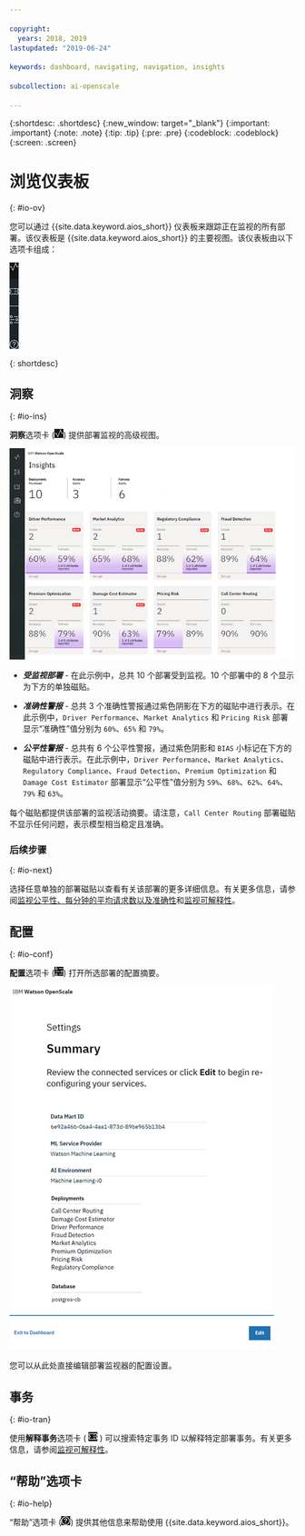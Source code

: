 ```yaml
---

copyright:
  years: 2018, 2019
lastupdated: "2019-06-24"

keywords: dashboard, navigating, navigation, insights

subcollection: ai-openscale

---
```


{:shortdesc: .shortdesc}
{:new_window: target="_blank"}
{:important: .important}
{:note: .note}
{:tip: .tip}
{:pre: .pre}
{:codeblock: .codeblock}
{:screen: .screen}

# 浏览仪表板
{: #io-ov}

您可以通过 {{site.data.keyword.aios_short}} 仪表板来跟踪正在监视的所有部署。该仪表板是 {{site.data.keyword.aios_short}} 的主要视图。该仪表板由以下选项卡组成：

  ![“洞察”选项卡](images/insight-tabs.png)

{: shortdesc}

## 洞察
{: #io-ins}

**洞察**选项卡 (![“洞察”仪表板](images/insight-dash-tab.png)) 提供部署监视的高级视图。

  ![“洞察”仪表板](images/insight-dashboard.png)

- ***受监视部署*** - 在此示例中，总共 10 个部署受到监视。10 个部署中的 8 个显示为下方的单独磁贴。

- ***准确性警报*** - 总共 3 个准确性警报通过紫色阴影在下方的磁贴中进行表示。在此示例中，`Driver Performance`、`Market Analytics` 和 `Pricing Risk` 部署显示“准确性”值分别为 `60%`、`65%` 和 `79%`。

- ***公平性警报*** - 总共有 6 个公平性警报，通过紫色阴影和 `BIAS` 小标记在下方的磁贴中进行表示。在此示例中，`Driver Performance`、`Market Analytics`、`Regulatory Compliance`、`Fraud Detection`、`Premium Optimization` 和 `Damage Cost Estimator` 部署显示“公平性”值分别为 `59%`、`68%`、`62%`、`64%`、`79%` 和 `63%`。

每个磁贴都提供该部署的监视活动摘要。请注意，`Call Center Routing` 部署磁贴不显示任何问题，表示模型相当稳定且准确。

### 后续步骤
{: #io-next}

选择任意单独的部署磁贴以查看有关该部署的更多详细信息。有关更多信息，请参阅[监视公平性、每分钟的平均请求数以及准确性](/docs/services/ai-openscale?topic=ai-openscale-it-ov)和[监视可解释性](/docs/services/ai-openscale?topic=ai-openscale-ie-ov)。

## 配置
{: #io-conf}

**配置**选项卡 (![“配置”选项卡](images/insight-config-tab.png)) 打开所选部署的配置摘要。

  ![配置摘要](images/insight-config-summary.png)

您可以从此处直接编辑部署监视器的配置设置。

## 事务
{: #io-tran}

使用**解释事务**选项卡 ( ![“解释事务”选项卡](images/insight-transact-tab.png) ) 可以搜索特定事务 ID 以解释特定部署事务。有关更多信息，请参阅[监视可解释性](/docs/services/ai-openscale?topic=ai-openscale-ie-ov)。

## “帮助”选项卡
{: #io-help}

“帮助”选项卡 (![“事务”选项卡](images/insight-help-tab.png)) 提供其他信息来帮助使用 {{site.data.keyword.aios_short}}。
